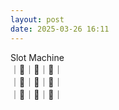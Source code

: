 ```yaml
---
layout: post
date: 2025-03-26 16:11
---
```


Slot Machine<br />
｜💎｜🔔｜🤡｜<br />
｜🍇｜🍇｜🔔｜<br />
｜🏴｜🍒｜💎｜<br />

